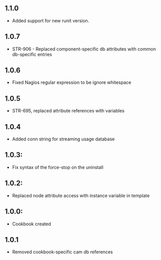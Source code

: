 ## 1.1.0
* Added support for new runit version.

## 1.0.7 
* STR-906 - Replaced component-specific db attributes with common db-specific entries

## 1.0.6
* Fixed Nagios regular expression to be ignore whitespace

## 1.0.5
* STR-695, replaced attribute references with variables

## 1.0.4
* Added conn string for streaming usage database

## 1.0.3:
* Fix syntax of the force-stop on the uninstall

## 1.0.2:
* Replaced node attribute access with instance variable in template

## 1.0.0:
* Cookbook created

## 1.0.1
* Removed cookbook-specific cam db references 
